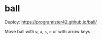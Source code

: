 # ball

Deploy: https://programister42.github.io/ball/

Move ball with `w`, `a`, `s`, `d` or with arrow keys
